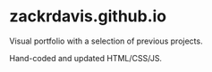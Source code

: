 # zackrdavis.github.io

Visual portfolio with a selection of previous projects.

Hand-coded and updated HTML/CSS/JS.
